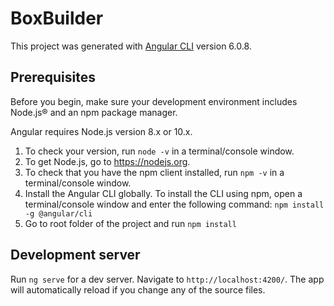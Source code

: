 # BoxBuilder

This project was generated with [Angular CLI](https://github.com/angular/angular-cli) version 6.0.8.

## Prerequisites

Before you begin, make sure your development environment includes Node.js® and an npm package manager.

Angular requires Node.js version 8.x or 10.x.

1. To check your version, run `node -v` in a terminal/console window.
2. To get Node.js, go to https://nodejs.org.
3. To check that you have the npm client installed, run `npm -v` in a terminal/console window.
4. Install the Angular CLI globally. To install the CLI using npm, open a terminal/console window and enter the following command:
`npm install -g @angular/cli`
5. Go to root folder of the project and run `npm install`

## Development server

Run `ng serve` for a dev server. Navigate to `http://localhost:4200/`. The app will automatically reload if you change any of the source files.
